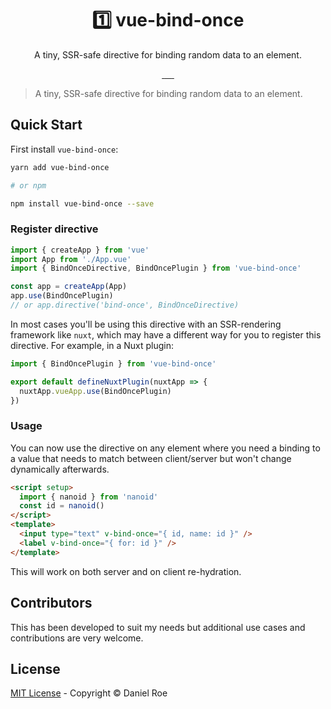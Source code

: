 <h1 align="center">1️⃣ vue-bind-once</h1>
<p align="center">A tiny, SSR-safe directive for binding random data to an element.</p>

<p align="center">
<a href="https://npmjs.com/package/vue-bind-once">
    <img alt="" src="https://img.shields.io/npm/v/vue-bind-once/latest.svg?style=flat-square">
</a>
<a href="https://bundlephobia.com/result?p=vue-bind-once">
    <img alt="" src="https://img.shields.io/bundlephobia/minzip/vue-bind-once?style=flat-square">
</a>
<a href="https://npmjs.com/package/vue-bind-once">
    <img alt="" src="https://img.shields.io/npm/dt/vue-bind-once.svg?style=flat-square">
</a>
<a href="https://lgtm.com/projects/g/danielroe/vue-bind-once">
    <img alt="" src="https://img.shields.io/lgtm/alerts/github/danielroe/vue-bind-once?style=flat-square">
</a>
<a href="https://lgtm.com/projects/g/danielroe/vue-bind-once">
    <img alt="" src="https://img.shields.io/lgtm/grade/javascript/github/danielroe/vue-bind-once?style=flat-square">
</a>
<a href="https://codecov.io/gh/danielroe/vue-bind-once">
    <img alt="" src="https://img.shields.io/codecov/c/github/danielroe/vue-bind-once.svg?style=flat-square">
</a>
</p>

> A tiny, SSR-safe directive for binding random data to an element.

## Quick Start

First install `vue-bind-once`:

```bash
yarn add vue-bind-once

# or npm

npm install vue-bind-once --save
```

### Register directive

```ts
import { createApp } from 'vue'
import App from './App.vue'
import { BindOnceDirective, BindOncePlugin } from 'vue-bind-once'

const app = createApp(App)
app.use(BindOncePlugin)
// or app.directive('bind-once', BindOnceDirective)
```

In most cases you'll be using this directive with an SSR-rendering framework like `nuxt`, which may have a different way for you to register this directive. For example, in a Nuxt plugin:

```js
import { BindOncePlugin } from 'vue-bind-once'

export default defineNuxtPlugin(nuxtApp => {
  nuxtApp.vueApp.use(BindOncePlugin)
})
```

### Usage

You can now use the directive on any element where you need a binding to a value that needs to match between client/server but won't change dynamically afterwards.

```html
<script setup>
  import { nanoid } from 'nanoid'
  const id = nanoid()
</script>
<template>
  <input type="text" v-bind-once="{ id, name: id }" />
  <label v-bind-once="{ for: id }" />
</template>
```

This will work on both server and on client re-hydration.

## Contributors

This has been developed to suit my needs but additional use cases and contributions are very welcome.

## License

[MIT License](./LICENSE) - Copyright &copy; Daniel Roe
